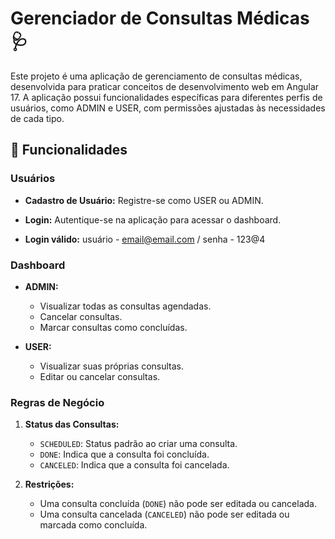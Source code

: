 # Gerenciador de Consultas Médicas 🩺

Este projeto é uma aplicação de gerenciamento de consultas médicas, desenvolvida para praticar conceitos de desenvolvimento web em Angular 17. A aplicação possui funcionalidades específicas para diferentes perfis de usuários, como ADMIN e USER, com permissões ajustadas às necessidades de cada tipo.

## 📌 Funcionalidades

### Usuários

- **Cadastro de Usuário:** Registre-se como USER ou ADMIN.
- **Login:** Autentique-se na aplicação para acessar o dashboard.

- **Login válido:** usuário - email@email.com / 
                    senha   - 123@4

### Dashboard

- **ADMIN:**
  - Visualizar todas as consultas agendadas.
  - Cancelar consultas.
  - Marcar consultas como concluídas.

- **USER:**
  - Visualizar suas próprias consultas.
  - Editar ou cancelar consultas.

### Regras de Negócio

1. **Status das Consultas:**
   - `SCHEDULED`: Status padrão ao criar uma consulta.
   - `DONE`: Indica que a consulta foi concluída.
   - `CANCELED`: Indica que a consulta foi cancelada.

2. **Restrições:**
   - Uma consulta concluída (`DONE`) não pode ser editada ou cancelada.
   - Uma consulta cancelada (`CANCELED`) não pode ser editada ou marcada como concluída.
